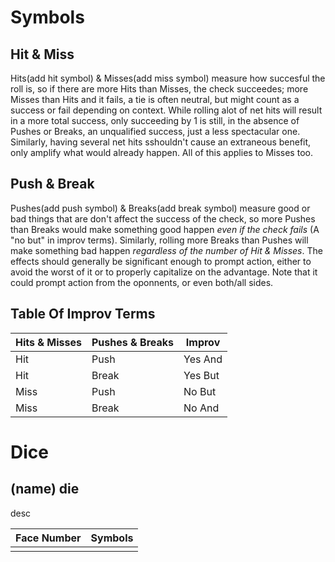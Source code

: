 # Symbols

## Hit & Miss
Hits(add hit symbol) & Misses(add miss symbol) measure how succesful the roll is, so if there are more Hits than Misses, the check succeedes; more Misses than Hits and it fails, a tie is often neutral, but might count as a success or fail depending on context. While rolling alot of net hits will result in a more total success, only succeeding by 1 is still, in the absence of Pushes or Breaks, an unqualified success, just a less spectacular one. Similarly, having several net hits sshouldn't cause an extraneous benefit, only amplify what would already happen. All of this applies to Misses too.

## Push & Break
Pushes(add push symbol) & Breaks(add break symbol) measure good or bad things that are don't affect the success of the check, so more Pushes than Breaks would make something good happen *even if the check fails* (A "no but" in improv terms). Similarly, rolling more Breaks than Pushes will make something bad happen *regardless of the number of Hit & Misses*. The effects should generally be significant enough to prompt action, either to avoid the worst of it or to properly capitalize on the advantage. Note that it could prompt action from the oponnents, or even both/all sides.

## Table Of Improv Terms

| Hits & Misses | Pushes & Breaks | Improv |
| --- | --- | --- |
| Hit | Push | Yes And |
| Hit | Break | Yes But |
| Miss | Push | No But |
| Miss | Break | No And |

# Dice

## (name) die

desc

| Face Number | Symbols |
|---|---|
|   |   |
